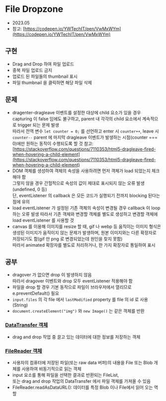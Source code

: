 # File Dropzone

- 2023.05
- 참고: [https://codepen.io/YWTechIT/pen/VwMxWYm](https://codepen.io/YWTechIT/pen/VwMxWYm)

## 구현

- Drag and Drop 하여 파일 업로드
- 중복 파일 업로드 금지
- 업로드 된 파일들의 thumbnail 표시
- 파일 thumbnail 을 클릭하면 해당 파일 삭제

## 문제

- dragenter-dragleave 이벤트를 설정한 대상에 child 요소가 있을 경우  
  capturing 이 false 임에도 불구하고, parent 내 각각의 child 요소에서 계속적으로 trigger 되는 문제 발생  
  따라서 전역 변수 `let counter = 0;` 를 선언하고 enter 시 `counter++`, leave 시 `counter--`
  parent 에 마지막 dragleave 이벤트가 발생하는 시점(counter === 0)에만 원하는 동작이 수행되도록 할 것
  참고: [https://stackoverflow.com/questions/7110353/html5-dragleave-fired-when-hovering-a-child-element](https://stackoverflow.com/questions/7110353/html5-dragleave-fired-when-hovering-a-child-element)
- DOM 객체를 생성하여 객체의 속성을 사용하려면 먼저 객체가 load 되었는지 체크해야 함  
  그렇지 않을 경우 간헐적으로 속성의 값이 제대로 표시되지 않는 오류 발생(undefined, 0 등)  
  단, eventListener 의 callback 은 모든 코드가 실행되기 전까지 blocking 된다는 점에 유의
- load eventListener 가 설정된 기존 객체의 속성이 변경될 경우 callback 이 loop 하는 오류 발생
  따라서 기존 객체와 변경할 객체를 별도로 생성하고 변경할 객체에 load eventListener 를 사용할 것
- canvas 를 이용해 이미지를 resize 할 때, gif 나 webp 등 움직이는 이미지 형식은 생성된 이미지가 움직이지 않는 문제가 발생하며, 원본 이미지와는 다른 확장자로 저장되기도 함(gif 만 png 로 변경되었는데 원인을 찾지 못함)  
  따라서 animated 확장자를 별도로 처리하거나, 한 가지 확장자로 통일하여 표시

## 공부

- dragover 가 없으면 drop 이 발생하지 않음  
  따라서 dragover 이벤트와 drop 모두 eventListener 적용해야 함
- 파일을 drop 할 경우 기본 동작으로 파일이 브라우저에서 열리므로 e.preventDefault() 필요
- `input.files` 의 각 file 에서 `lastModified` property 를 file 의 id 로 사용(String)
- `document.createElement("img")` 와 `new Image()` 는 같은 객체를 반환

### [DataTransfer 객체](https://developer.mozilla.org/en-US/docs/Web/API/DataTransfer)

- drag and drop 작업 중 끌고 있는 데이터에 대한 정보를 저장하는 객체

### [FileReader 객체](https://developer.mozilla.org/en-US/docs/Web/API/FileReader)

- 사용자의 컴퓨터에 저장된 파일(또는 raw data 버퍼)의 내용을
  File 또는 Blob 개체를 사용하여 비동기적으로 읽는 객체
- input 요소를 통해 파일을 선택한 결과로 반환되는 FileList,  
  또는 drag and drop 작업의 DataTransfer 에서 파일 객체를 가져올 수 있음
- FileReader.readAsDataURL(): 데이터를 특정 Blob 이나 File에서 읽어 오는 역할
